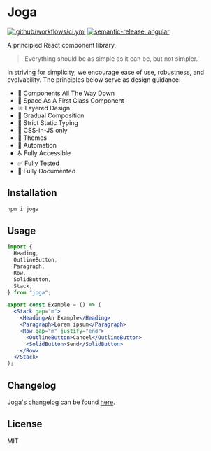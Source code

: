 # Joga

[![.github/workflows/ci.yml](https://github.com/nicolasfont/joga/actions/workflows/ci.yml/badge.svg)](https://github.com/nicolasfont/joga/actions/workflows/ci.yml)
[![semantic-release: angular](https://img.shields.io/badge/semantic--release-angular-e10079?logo=semantic-release)](https://github.com/semantic-release/semantic-release)

A principled React component library.

> Everything should be as simple as it can be, but not simpler.

In striving for simplicity, we encourage ease of use, robustness, and evolvability. The principles below serve as design guidance:

- 🐢 Components All The Way Down
- 🌌 Space As A First Class Component
- ⚛️ Layered Design
- 🧱 Gradual Composition
- 👮 Strict Static Typing
- 🌈 CSS-in-JS only
- 🎨 Themes
- 🤖 Automation
- ♿ Fully Accessible
- ✅ Fully Tested
- 📝 Fully Documented

## Installation

```sh
npm i joga
```

## Usage

```jsx
import {
  Heading,
  OutlineButton,
  Paragraph,
  Row,
  SolidButton,
  Stack,
} from "joga";

export const Example = () => (
  <Stack gap="m">
    <Heading>An Example</Heading>
    <Paragraph>Lorem ipsum</Paragraph>
    <Row gap="m" justify="end">
      <OutlineButton>Cancel</OutlineButton>
      <SolidButton>Send</SolidButton>
    </Row>
  </Stack>
);
```

## Changelog

Joga's changelog can be found [here](https://github.com/nicolasfont/joga/releases).

## License

MIT
